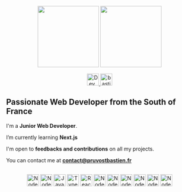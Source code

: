 <p align="center">
  <img src="https://github-readme-stats.vercel.app/api/top-langs?username=Bastien-Pruvost&show_icons=true&locale=en&layout=compact&hide_border=true&langs_count=5&card_width=362&theme=nord&title_color=d2d9e4&bg_color=374151" height="165">
  <img src="https://github-readme-stats.vercel.app/api?username=Bastien-Pruvost&show_icons=true&locale=en&hide_border=true&include_all_commits=false&count_private=true&custom_title=GitHub+Stats&theme=nord&title_color=d2d9e4&bg_color=374151" height="165">
  <br/>
</p>

<p align="center">
  <a href="https://twitter.com/DevBastien">
    <img src="https://img.shields.io/badge/Twitter-1DA1F2?style=for-the-badge&logo=twitter&logoColor=white" alt="Dev_Bastien" height="32" />
  </a>
  <a href="https://www.linkedin.com/in/bastien-pruvost-dev/">
    <img src="https://img.shields.io/badge/LinkedIn-0077B5?style=for-the-badge&logo=linkedin&logoColor=white" alt="bastien-pruvost-dev" height="32" />
  </a>
</p>

<h2>
  Passionate Web Developer from the South of France
</h2>

I'm a **Junior Web Developer**.

<!-- 🔭 I’m currently working on [Project Name](Project Link) -->

I’m currently learning **Next.js**

<!-- 👯 I’m looking to collaborate on [Project Name](Project Link) -->

I'm open to **feedbacks and contributions** on all my projects.

<!-- 👨‍💻 All of my projects are available at [http://www.portfolio.pruvostbastien.fr/]( http://www.portfolio.pruvostbastien.fr/) (SOON) -->

<!-- 📝 I regularly write articles on [Blog Link](Blog Link) -->

<!-- 💬 Ask me about **Javascript** -->

You can contact me at **contact@pruvostbastien.fr**

<!-- <h4 align="center">Technologies, languages and tools that I use 💻</h4> -->

<h2> </h2>
<p align="center">
<img src="https://img.shields.io/badge/-html-374151?logo=html5&logoColor=E34F26&style=for-the-badge" alt="Node JS" height="32">
<img src="https://img.shields.io/badge/-css-374151?logo=css3&logoColor=1572B6&style=for-the-badge" alt="Node JS" height="32">
<img src="https://img.shields.io/badge/-javascript-374151?logo=javascript&logoColor=F7DF1E&style=for-the-badge" alt="JavaScript" height="32">
<img src="https://img.shields.io/badge/-typescript-374151?logo=typescript&logoColor=3178C6&style=for-the-badge" alt="TypeScript" height="32">
<img src="https://img.shields.io/badge/-react-374151?logo=react&logoColor=61DAFB&style=for-the-badge" alt="React" height="32">
<img src="https://img.shields.io/badge/-next.js-374151?logo=next.js&logoColor=E5E7EB&style=for-the-badge" alt="Node JS" height="32">
<img src="https://img.shields.io/badge/-node.js-374151?logo=node.js&logoColor=339933&style=for-the-badge" alt="Node JS" height="32">
<img src="https://img.shields.io/badge/-express-374151?logo=express&logoColor=E5E7EB&style=for-the-badge" alt="Node JS" height="32">
<img src="https://img.shields.io/badge/-mysql-374151?logo=mysql&logoColor=4479A1&style=for-the-badge" alt="Node JS" height="32">
<img src="https://img.shields.io/badge/-mongodb-374151?logo=mongodb&logoColor=47A248&style=for-the-badge" alt="Node JS" height="32">
<img src="https://img.shields.io/badge/-prisma-374151?logo=prisma&logoColor=E5E7EB&style=for-the-badge" alt="Node JS" height="32">
</p>

<!-- <p align="center">
  <img src="./assets/icons/javascript.svg" width="42" height="42" /> &ensp;
  <img src="./assets/icons/react.svg" width="42" height="42" /> &ensp;
  <img src="./assets/icons/next.svg" width="42" height="42" /> &ensp;
  <img src="./assets/icons/nodejs.svg" width="42" height="42" /> &ensp;
  <img src="./assets/icons/express.svg" width="42" height="42" />
  <img src="./assets/icons/mongodb.svg" width="42" height="42" />
  <img src="./assets/icons/mysql.svg" width="42" height="42" />
  <img src="./assets/icons/html5.svg" width="42" height="42"/> &ensp;
  <img src="./assets/icons/css3.svg" width="42" height="42" /> &ensp;
  <img src="./assets/icons/sass.svg" width="42" height="42"/> &ensp;
  <img src="./assets/icons/figma.svg" width="42" height="42" /> &ensp;
  <img src="./assets/icons/git.svg" width="42" height="42" title="Git"/> &ensp;
</p> -->
